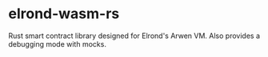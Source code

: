 # elrond-wasm-rs
Rust smart contract library designed for Elrond's Arwen VM. Also provides a debugging mode with mocks.

